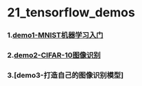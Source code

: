 # 21_tensorflow_demos
### 1.[demo1-MNIST机器学习入门](https://github.com/Spr1nt0a0/21_tensorflow_demos/tree/master/demo1-MNIST%E6%9C%BA%E5%99%A8%E5%AD%A6%E4%B9%A0%E5%85%A5%E9%97%A8)
### 2.[demo2-CIFAR-10图像识别](https://github.com/Spr1nt0a0/21_tensorflow_demos/tree/master/demo2-CIFAR-10%E5%9B%BE%E5%83%8F%E8%AF%86%E5%88%AB)
### 3.[demo3-打造自己的图像识别模型]
